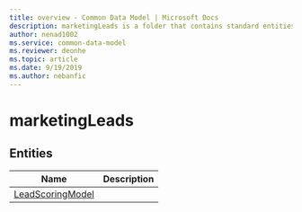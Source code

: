```yaml
---
title: overview - Common Data Model | Microsoft Docs
description: marketingLeads is a folder that contains standard entities related to the Common Data Model.
author: nenad1002
ms.service: common-data-model
ms.reviewer: deonhe
ms.topic: article
ms.date: 9/19/2019
ms.author: nebanfic
---
```


# marketingLeads


## Entities

|Name|Description|
|---|---|
|[LeadScoringModel](LeadScoringModel.md)|  |
